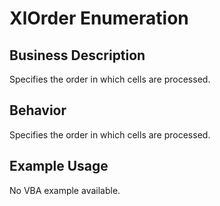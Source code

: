 # XlOrder Enumeration

## Business Description
Specifies the order in which cells are processed.

## Behavior
Specifies the order in which cells are processed.

## Example Usage
No VBA example available.